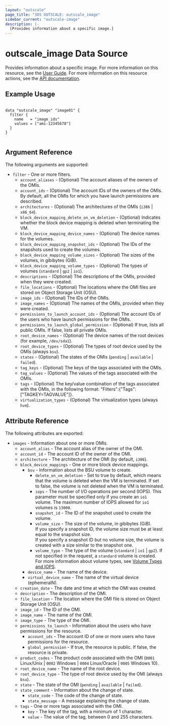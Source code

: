```yaml
---
layout: "outscale"
page_title: "3DS OUTSCALE: outscale_image"
sidebar_current: "outscale-image"
description: |-
  [Provides information about a specific image.]
---
```


# outscale_image Data Source

Provides information about a specific image.
For more information on this resource, see the [User Guide](https://wiki.outscale.net/display/EN/About+OMIs).
For more information on this resource actions, see the [API documentation](https://docs.outscale.com/api#3ds-outscale-api-image).

## Example Usage

```hcl

data "outscale_image" "image01" {
  filter {
    name   = "image_ids"
    values = ["ami-12345678"]
  }
}


```

## Argument Reference

The following arguments are supported:

* `filter` - One or more filters.
  * `account_aliases` - (Optional) The account aliases of the owners of the OMIs.
  * `account_ids` - (Optional) The account IDs of the owners of the OMIs. By default, all the OMIs for which you have launch permissions are described.
  * `architectures` - (Optional) The architectures of the OMIs (`i386` \| `x86_64`).
  * `block_device_mapping_delete_on_vm_deletion` - (Optional) Indicates whether the block device mapping is deleted when terminating the VM.
  * `block_device_mapping_device_names` - (Optional) The device names for the volumes.
  * `block_device_mapping_snapshot_ids` - (Optional) The IDs of the snapshots used to create the volumes.
  * `block_device_mapping_volume_sizes` - (Optional) The sizes of the volumes, in gibibytes (GiB).
  * `block_device_mapping_volume_types` - (Optional) The types of volumes (`standard` \| `gp2` \| `io1`).
  * `descriptions` - (Optional) The descriptions of the OMIs, provided when they were created.
  * `file_locations` - (Optional) The locations where the OMI files are stored on Object Storage Unit (OSU).
  * `image_ids` - (Optional) The IDs of the OMIs.
  * `image_names` - (Optional) The names of the OMIs, provided when they were created.
  * `permissions_to_launch_account_ids` - (Optional) The account IDs of the users who have launch permissions for the OMIs.
  * `permissions_to_launch_global_permission` - (Optional) If true, lists all public OMIs. If false, lists all private OMIs.
  * `root_device_names` - (Optional) The device names of the root devices (for example, `/dev/sda1`).
  * `root_device_types` - (Optional) The types of root device used by the OMIs (always `bsu`).
  * `states` - (Optional) The states of the OMIs (`pending` \| `available` \| `failed`).
  * `tag_keys` - (Optional) The keys of the tags associated with the OMIs.
  * `tag_values` - (Optional) The values of the tags associated with the OMIs.
  * `tags` - (Optional) The key/value combination of the tags associated with the OMIs, in the following format: &quot;Filters&quot;:{&quot;Tags&quot;:[&quot;TAGKEY=TAGVALUE&quot;]}.
  * `virtualization_types` - (Optional) The virtualization types (always `hvm`).

## Attribute Reference

The following attributes are exported:

* `images` - Information about one or more OMIs.
  * `account_alias` - The account alias of the owner of the OMI.
  * `account_id` - The account ID of the owner of the OMI.
  * `architecture` - The architecture of the OMI (by default, `i386`).
  * `block_device_mappings` - One or more block device mappings.
      * `bsu` - Information about the BSU volume to create.
         * `delete_on_vm_deletion` - Set to true by default, which means that the volume is deleted when the VM is terminated. If set to false, the volume is not deleted when the VM is terminated.
         * `iops` - The number of I/O operations per second (IOPS). This parameter must be specified only if you create an `io1` volume. The maximum number of IOPS allowed for `io1` volumes is `13000`.
         * `snapshot_id` - The ID of the snapshot used to create the volume.
         * `volume_size` - The size of the volume, in gibibytes (GiB).<br />
If you specify a snapshot ID, the volume size must be at least equal to the snapshot size.<br />
If you specify a snapshot ID but no volume size, the volume is created with a size similar to the snapshot one.
         * `volume_type` - The type of the volume (`standard` \| `io1` \| `gp2`). If not specified in the request, a `standard` volume is created.<br />
For more information about volume types, see [Volume Types and IOPS](https://wiki.outscale.net/display/EN/About+Volumes#AboutVolumes-VolumeTypesVolumeTypesandIOPS).
      * `device_name` - The name of the device.
      * `virtual_device_name` - The name of the virtual device (ephemeralN).
  * `creation_date` - The date and time at which the OMI was created.
  * `description` - The description of the OMI.
  * `file_location` - The location where the OMI file is stored on Object Storage Unit (OSU).
  * `image_id` - The ID of the OMI.
  * `image_name` - The name of the OMI.
  * `image_type` - The type of the OMI.
  * `permissions_to_launch` - Information about the users who have permissions for the resource.
      * `account_ids` - The account ID of one or more users who have permissions for the resource.
      * `global_permission` - If true, the resource is public. If false, the resource is private.
  * `product_codes` - The product code associated with the OMI (`0001` Linux/Unix \| `0002` Windows \| `0004` Linux/Oracle \| `0005` Windows 10).
  * `root_device_name` - The name of the root device.
  * `root_device_type` - The type of root device used by the OMI (always `bsu`).
  * `state` - The state of the OMI (`pending` \| `available` \| `failed`).
  * `state_comment` - Information about the change of state.
      * `state_code` - The code of the change of state.
      * `state_message` - A message explaining the change of state.
  * `tags` - One or more tags associated with the OMI.
      * `key` - The key of the tag, with a minimum of 1 character.
      * `value` - The value of the tag, between 0 and 255 characters.
